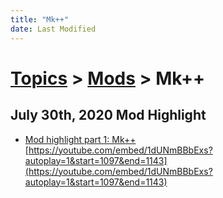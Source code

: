 ```yaml
---
title: "Mk++"
date: Last Modified
---
```

# [Topics](../../topics.md) > [Mods](../../topics/mods.md) > Mk++

## July 30th, 2020 Mod Highlight
* [Mod highlight part 1: Mk++](../../transcriptions/yt-1dUNmBBbExs,1097.238666,1142.529312.md) [https://youtube.com/embed/1dUNmBBbExs?autoplay=1&start=1097&end=1143](https://youtube.com/embed/1dUNmBBbExs?autoplay=1&start=1097&end=1143)
